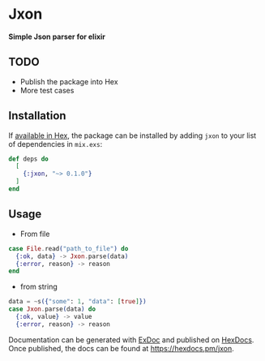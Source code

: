# Jxon

**Simple Json parser for elixir**

## TODO
- Publish the package into Hex
- More test cases

## Installation

If [available in Hex](https://hex.pm/docs/publish), the package can be installed
by adding `jxon` to your list of dependencies in `mix.exs`:

```elixir
def deps do
  [
    {:jxon, "~> 0.1.0"}
  ]
end
```

## Usage
- From file
```elixir
case File.read("path_to_file") do
  {:ok, data} -> Jxon.parse(data)
  {:error, reason} -> reason
end
```

- from string
```elixir
data = ~s({"some": 1, "data": [true]})
case Jxon.parse(data) do
  {:ok, value} -> value
  {:error, reason} -> reason
```

Documentation can be generated with [ExDoc](https://github.com/elixir-lang/ex_doc)
and published on [HexDocs](https://hexdocs.pm). Once published, the docs can
be found at <https://hexdocs.pm/jxon>.
